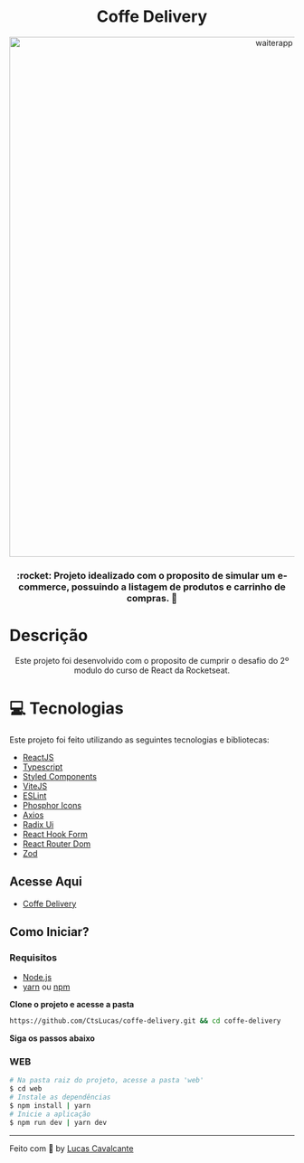 <h1 align="center">Coffe Delivery</h1>

<p align="center">
    <img src="https://user-images.githubusercontent.com/91428845/206341672-c45caacf-44e7-4d9f-bf0f-720d61093347.png" alt="waiterapp" width="920px"/>
</p>

<h3 align="center">
  :rocket: Projeto idealizado com o proposito de simular um e-commerce, possuindo a listagem de produtos e carrinho de compras. 🚀
</h3>

# Descrição

<p align="center">
  Este projeto foi desenvolvido com o proposito de cumprir o desafio do 2º modulo do curso de React da Rocketseat.
</p>

# :computer: Tecnologias

Este projeto foi feito utilizando as seguintes tecnologias e bibliotecas:

- [ReactJS](https://reactjs.org/)
- [Typescript](https://www.typescriptlang.org/)
- [Styled Components](https://styled-components.com/)
- [ViteJS](https://vitejs.dev/)
- [ESLint](https://eslint.org/)
- [Phosphor Icons](https://phosphoricons.com/)
- [Axios](https://axios-http.com/)
- [Radix Ui](https://www.radix-ui.com/)
- [React Hook Form](https://react-hook-form.com/)
- [React Router Dom](https://reactrouter.com/en/main)
- [Zod](https://zod.dev/)

## Acesse Aqui
- [Coffe Delivery](https://coffe-delivery-ctslucas.vercel.app/)

## Como Iniciar?

### Requisitos

- [Node.js](https://nodejs.org/en/)
- [yarn](https://classic.yarnpkg.com/) ou [npm](https://www.npmjs.com/package/npm)

**Clone o projeto e acesse a pasta**

```bash
https://github.com/CtsLucas/coffe-delivery.git && cd coffe-delivery
```

**Siga os passos abaixo**

### WEB

```bash
# Na pasta raiz do projeto, acesse a pasta 'web'
$ cd web
# Instale as dependências
$ npm install | yarn
# Inicie a aplicação
$ npm run dev | yarn dev
```
---

Feito com :purple_heart: by [Lucas Cavalcante](https://github.com/CtsLucas)
